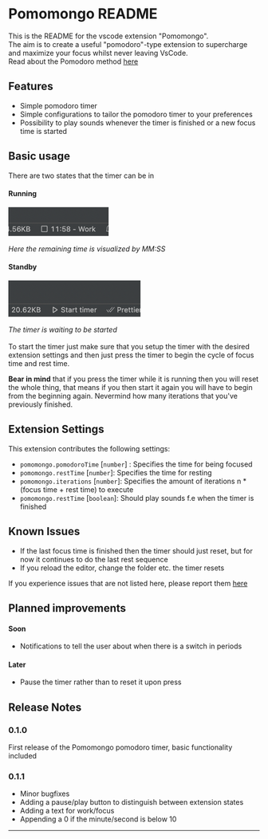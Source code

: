 # Pomomongo README

This is the README for the vscode extension "Pomomongo". <br>
The aim is to create a useful "pomodoro"-type extension to supercharge and maximize your focus whilst never leaving VsCode.<br>
Read about the Pomodoro method [here](https://www.techtarget.com/whatis/definition/pomodoro-technique)

## Features

- Simple pomodoro timer
- Simple configurations to tailor the pomodoro timer to your preferences
- Possibility to play sounds whenever the timer is finished or a new focus time is started

## Basic usage

There are two states that the timer can be in
#### Running
![Pomomongo running state](/assets/running.png "Pomomongo running state")

*Here the remaining time is visualized by MM:SS*
#### Standby
![Pomomongo standby state](/assets/standby.png "Pomomongo standby state")

*The timer is waiting to be started*
<br><br>
To start the timer just make sure that you setup the timer with the desired extension settings and then just press the timer to begin the cycle of focus time and rest time.

**Bear in mind** that if you press the timer while it is running then you will reset the whole thing, that means if you then start it again you will have to begin from the beginning again. Nevermind how many iterations that you've previously finished.

## Extension Settings

This extension contributes the following settings:

* `pomomongo.pomodoroTime` [`number`] : Specifies the time for being focused
* `pomomongo.restTime` [`number`]: Specifies the time for resting
* `pomomongo.iterations` [`number`]: Specifies the amount of iterations n * (focus time + rest time) to execute
* `pomomongo.restTime` [`boolean`]: Should play sounds f.e when the timer is finished

## Known Issues

- If the last focus time is finished then the timer should just reset, but for now it continues to do the last rest sequence
- If you reload the editor, change the folder etc. the timer resets

If you experience issues that are not listed here, please report them [here](https://github.com/Mongosaurusrex/pomomongo/issues)

## Planned improvements
#### Soon
- Notifications to tell the user about when there is a switch in periods

#### Later
- Pause the timer rather than to reset it upon press

## Release Notes

### 0.1.0
First release of the Pomomongo pomodoro timer, basic functionality included

### 0.1.1
- Minor bugfixes
- Adding a pause/play button to distinguish between extension states
- Adding a text for work/focus
- Appending a 0 if the minute/second is below 10

---
